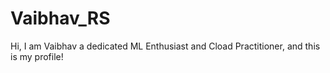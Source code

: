 # Vaibhav_RS
Hi, I am Vaibhav a dedicated ML Enthusiast and Cload Practitioner, and this is my profile!

